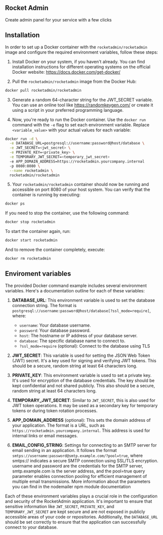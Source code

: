 ## Rocket Admin

Create admin panel for your service with a few clicks

## Installation

In order to set up a Docker container with the `rocketadmin/rocketadmin` image and configure the required environment variables, follow these steps:

1. Install Docker on your system, if you haven't already. You can find installation instructions for different operating systems on the official Docker website: https://docs.docker.com/get-docker/

2. Pull the `rocketadmin/rocketadmin` image from the Docker Hub:

```bash
docker pull rocketadmin/rocketadmin
```

3. Generate a random 64-character string for the JWT_SECRET variable. You can use an online tool like https://randomkeygen.com/ or create it using a script in your preferred programming language.

4. Now, you're ready to run the Docker container. Use the `docker run` command with the `-e` flag to set each environment variable. Replace `<variable_value>` with your actual values for each variable:

```bash
docker run -d \
  -e DATABASE_URL=postgresql://username:password@host/database \
  -e JWT_SECRET=<jwt_secret> \
  -e PRIVATE_KEY=<private_key> \
  -e TEMPORARY_JWT_SECRET=<temporary_jwt_secret>
  -e APP_DOMAIN_ADDRESS=https://rocketadmin.yourcompany.internal
  -p 8080:8080 \
  --name rocketadmin \
  rocketadmin/rocketadmin
```

5. Your `rocketadmin/rocketadmin` container should now be running and accessible on port 8080 of your host system. You can verify that the container is running by executing:

```bash
docker ps
```

If you need to stop the container, use the following command:

```bash
docker stop rocketadmin
```

To start the container again, run:

```bash
docker start rocketadmin
```

And to remove the container completely, execute:

```bash
docker rm rocketadmin
```

## Enviroment variables

The provided Docker command example includes several environment variables. Here's a documentation outline for each of these variables:

1. **DATABASE_URL**: This environment variable is used to set the database connection string. The format is `postgresql://username:password@host/database[?ssl_mode=require]`, where:
   - `username`: Your database username.
   - `password`: Your database password.
   - `host`: The hostname or IP address of your database server.
   - `database`: The specific database name to connect to.
   - `?ssl_mode=require` (optional): Connect to the database using TLS

2. **JWT_SECRET**: This variable is used for setting the JSON Web Token (JWT) secret. It's a key used for signing and verifying JWT tokens. This should be a secure, random string at least 64 characters long.

3. **PRIVATE_KEY**: This environment variable is used to set a private key. It's used for encryption of the database credentials. The key should be kept confidential and not shared publicly. This also should be a secure, random string at least 64 characters long.

4. **TEMPORARY_JWT_SECRET**: Similar to `JWT_SECRET`, this is also used for JWT token operations. It may be used as a secondary key for temporary tokens or during token rotation processes.

5. **APP_DOMAIN_ADDRESS** (optional): This sets the domain address of your application. The format is a URL, such as `https://rocketadmin.yourcompany.internal`. This address is used for internal links or email messages.
6. **EMAIL_CONFIG_STRING**: Settings for connecting to an SMTP server for email sending in an application. It follows the format `smtps://username:password@smtp.example.com/?pool=true`, where smtps:// indicates a secure SMTP connection using SSL/TLS encryption. username and password are the credentials for the SMTP server, smtp.example.com is the server address, and the pool=true query parameter enables connection pooling for efficient management of multiple email transmissions. More information about the parameters you can find in the nodemailer npm module documentation

Each of these environment variables plays a crucial role in the configuration and security of the RocketAdmin application. It's important to ensure that sensitive information like `JWT_SECRET`, `PRIVATE_KEY`, and `TEMPORARY_JWT_SECRET` are kept secure and are not exposed in publicly accessible areas of your code or repositories. Additionally, the `DATABASE_URL` should be set correctly to ensure that the application can successfully connect to your database.
